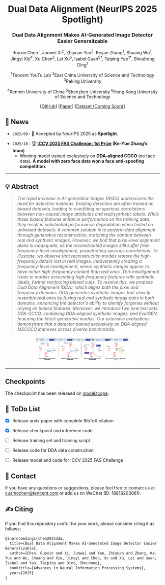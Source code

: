 <div align="center">
<h1> Dual Data Alignment (NeurIPS 2025 Spotlight)</h1>
<h3>Dual Data Alignment Makes AI-Generated Image Detector Easier Generalizable</h3>

Ruoxin Chen<sup>1</sup>, Junwei Xi<sup>2</sup>, Zhiyuan Yan<sup>3</sup>, Keyue Zhang<sup>1</sup>, Shuang Wu<sup>1</sup>,  
Jingyi Xie<sup>4</sup>, Xu Chen<sup>2</sup>, Lei Xu<sup>5</sup>, Isabel Guan<sup>6†</sup>, Taiping Yao<sup>1†</sup>, Shouhong Ding<sup>1</sup>


<sup>1</sup>Tencent YouTu Lab
<sup>2</sup>East China University of Science and Technology
<sup>3</sup>Peking University

<sup>4</sup>Renmin University of China
<sup>5</sup>Shenzhen University
<sup>6</sup>Hong Kong University of Science and Technology


[[GitHub](https://github.com/roy-ch/Dual-Data-Alignment)] [[Paper](https://arxiv.org/abs/2505.14359)] [[Dataset (Coming Soon)]()]

</div>

## 📣 News

- `2025/09` : 🎉 Accepted by NeurIPS 2025 as **Spotlight**.
<!-- - `2025/08` : 🏆 DDA (Ke-Yue Zhang's team) wins **1st Prize** at the [The 6th Face Anti-Spoofing Workshop: Unified Physical-Digital Attacks Detection@ICCV2025]((https://sites.google.com/view/face-anti-spoofing-challenge/winners-results/challengeiccv2025)) ! Notably, 🔥 our winner model is exclusively trained on DDA-aligned COCO, without using any competition-provided face data. **A model trained with no face data wins a face anti-spoofing competition**.-->
- `2025/10` : 🏆 **[ICCV 2025 FAS Challenge: 1st Prize](https://sites.google.com/view/face-anti-spoofing-challenge/winners-results/challengeiccv2025) (Ke-Yue Zhang’s team)**
  * Winning model trained exclusively on **DDA-aligned COCO** (no face data). **A model with zero face data won a face anti-spoofing competition.**
---


## 💡 Abstract

> *The rapid increase in AI-generated images (AIGIs) underscores the need for detection methods. Existing detectors are often trained on biased datasets, leading to overfitting on spurious correlations between non-causal image attributes and real/synthetic labels. While these biased features enhance performance on the training data, they result in substantial performance degradation when tested on unbiased datasets. A common solution is to perform data alignment through generative reconstruction, matching the content between real and synthetic images. However, we find that pixel-level alignment alone is inadequate, as the reconstructed images still suffer from frequency-level misalignment, perpetuating spurious correlations. To illustrate, we observe that reconstruction models restore the high-frequency details lost in real images, inadvertently creating a frequency-level misalignment, where synthetic images appear to have richer high-frequency content than real ones. This misalignment leads to models associating high-frequency features with synthetic labels, further reinforcing biased cues. To resolve this, we propose Dual Data Alignment (DDA), which aligns both the pixel and frequency domains. DDA generates synthetic images that closely resemble real ones by fusing real and synthetic image pairs in both domains, enhancing the detector's ability to identify forgeries without relying on biased features. Moreover, we introduce two new test sets: DDA-COCO, containing DDA-aligned synthetic images, and EvalGEN, featuring the latest generative models. Our extensive evaluations demonstrate that a detector trained exclusively on DDA-aligned MSCOCO improves across diverse benchmarks.*


<!-- 两图一行：bias 左边，benchmark 右边 -->
<!-- <div style="display:flex; justify-content:space-between; align-items:center; margin:20px 0;">
    <img src="assets/bias.png" style="max-width:48%; height:auto;" />
    <img src="assets/BenchmarkComparison.png" style="max-width:48%; height:auto;" />
</div> -->

<!-- motivation 居中 -->
<div style="text-align:center; margin:20px 0;">
    <img src="assets/motivation.png" style="max-width:60%; height:auto;" />
</div>

---

## Checkpoints

The checkpoint has been released on [modelscope](https://modelscope.cn/datasets/roych1997/Dual_Data_Alignment/files).


## 🎯 ToDo List <a name="todo"></a>

- [x] Release arxiv paper with complete BibTeX citation
- [x] Release checkpoint and inference code
- [ ] Release training set and training script
- [ ] Release code for DDA data construction
- [ ] Release model and code for ICCV 2025 FAS Challenge


## 📨 Contact

If you have any questions or suggestions, please feel free to contact us 
at [cusmochen@tencent.com](cusmochen@tencent.com) or add us on WeChat (ID: 18818203081).

## ✍️ Citing
If you find this repository useful for your work, please consider citing it as follows:
```
@inproceedings{chen2025dda,
  title={Dual Data Alignment Makes AI-Generated Image Detector Easier Generalizable},
  author={Chen, Ruoxin and Xi, Junwei and Yan, Zhiyuan and Zhang, Ke-Yue and Wu, Shuang and Xie, Jingyi and Chen, Xu and Xu, Lei and Guan, Isabel and Yao, Taiping and Ding, Shouhong},
  booktitle={Advances in Neural Information Processing Systems},
  year={2025}
}
```
